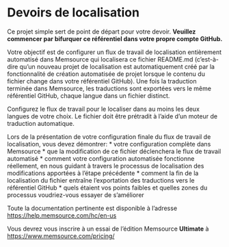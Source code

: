 # Devoirs de localisation
Ce projet simple sert de point de départ pour votre devoir. **Veuillez commencer par bifurquer ce référentiel dans votre propre compte GitHub.**

Votre objectif est de configurer un flux de travail de localisation entièrement automatisé dans Memsource qui localisera ce fichier README.md (c’est-à-dire qu’un nouveau projet de localisation est automatiquement créé par la fonctionnalité de création automatisée de projet lorsque le contenu du fichier change dans votre référentiel GitHub). Une fois la traduction terminée dans Memsource, les traductions sont exportées vers le même référentiel GitHub, chaque langue dans un fichier distinct.

Configurez le flux de travail pour le localiser dans au moins les deux langues de votre choix. Le fichier doit être prétradit à l’aide d’un moteur de traduction automatique.

Lors de la présentation de votre configuration finale du flux de travail de localisation, vous devez démontrer: * votre configuration complète dans Memsource * que la modification de ce fichier déclenchera le flux de travail automatisé * comment votre configuration automatisée fonctionne réellement, en nous guidant à travers le processus de localisation des modifications apportées à l’étape précédente * comment la fin de la localisation du fichier entraîne l’exportation des traductions vers le référentiel GitHub * quels étaient vos points faibles et quelles zones du processus voudriez-vous essayer de s’améliorer

Toute la documentation pertinente est disponible à l’adresse https://help.memsource.com/hc/en-us

Vous devrez vous inscrire à un essai de l’édition Memsource **Ultimate** à https://www.memsource.com/pricing/


